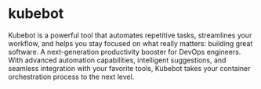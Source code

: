 # kubebot
Kubebot is a powerful tool that automates repetitive tasks, streamlines your workflow, and helps you stay focused on what really matters: building great software. A next-generation productivity booster for DevOps engineers. With advanced automation capabilities, intelligent suggestions, and seamless integration with your favorite tools, Kubebot takes your container orchestration process to the next level.
